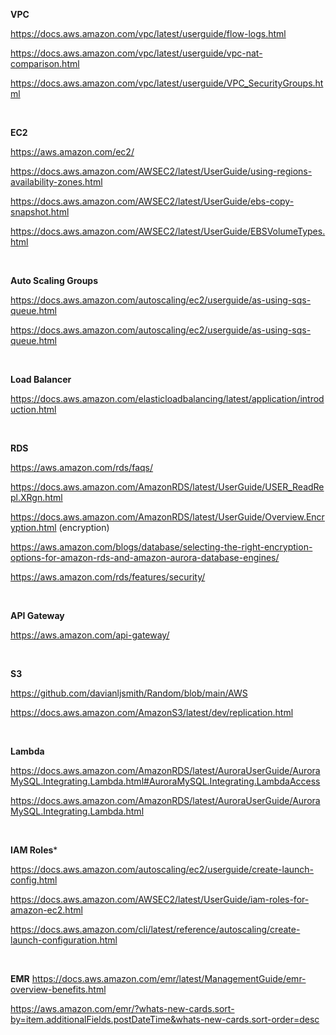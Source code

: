 **VPC**

https://docs.aws.amazon.com/vpc/latest/userguide/flow-logs.html

https://docs.aws.amazon.com/vpc/latest/userguide/vpc-nat-comparison.html

https://docs.aws.amazon.com/vpc/latest/userguide/VPC_SecurityGroups.html

&nbsp; 

**EC2**

https://aws.amazon.com/ec2/

https://docs.aws.amazon.com/AWSEC2/latest/UserGuide/using-regions-availability-zones.html

https://docs.aws.amazon.com/AWSEC2/latest/UserGuide/ebs-copy-snapshot.html

https://docs.aws.amazon.com/AWSEC2/latest/UserGuide/EBSVolumeTypes.html

&nbsp; 

**Auto Scaling Groups**

https://docs.aws.amazon.com/autoscaling/ec2/userguide/as-using-sqs-queue.html

https://docs.aws.amazon.com/autoscaling/ec2/userguide/as-using-sqs-queue.html

&nbsp;

**Load Balancer**

https://docs.aws.amazon.com/elasticloadbalancing/latest/application/introduction.html

&nbsp;

**RDS**

https://aws.amazon.com/rds/faqs/

https://docs.aws.amazon.com/AmazonRDS/latest/UserGuide/USER_ReadRepl.XRgn.html

https://docs.aws.amazon.com/AmazonRDS/latest/UserGuide/Overview.Encryption.html (encryption)

https://aws.amazon.com/blogs/database/selecting-the-right-encryption-options-for-amazon-rds-and-amazon-aurora-database-engines/

https://aws.amazon.com/rds/features/security/

&nbsp; 


**API Gateway**

https://aws.amazon.com/api-gateway/

&nbsp; 

**S3**

https://github.com/davianljsmith/Random/blob/main/AWS

https://docs.aws.amazon.com/AmazonS3/latest/dev/replication.html

&nbsp;

**Lambda**

https://docs.aws.amazon.com/AmazonRDS/latest/AuroraUserGuide/AuroraMySQL.Integrating.Lambda.html#AuroraMySQL.Integrating.LambdaAccess

https://docs.aws.amazon.com/AmazonRDS/latest/AuroraUserGuide/AuroraMySQL.Integrating.Lambda.html

&nbsp;

**IAM Roles***

https://docs.aws.amazon.com/autoscaling/ec2/userguide/create-launch-config.html

https://docs.aws.amazon.com/AWSEC2/latest/UserGuide/iam-roles-for-amazon-ec2.html

https://docs.aws.amazon.com/cli/latest/reference/autoscaling/create-launch-configuration.html

&nbsp;

**EMR**
https://docs.aws.amazon.com/emr/latest/ManagementGuide/emr-overview-benefits.html

https://aws.amazon.com/emr/?whats-new-cards.sort-by=item.additionalFields.postDateTime&whats-new-cards.sort-order=desc





